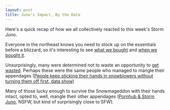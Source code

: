 ```yaml
---
layout: post
title: Juno's Impact, By the Data
---
```


Here's a quick recap of how we all collectively reacted to this week's Storm Juno.

Everyone in the northeast knows you need to stock up on the essentials before a blizzard, so it's interesting to see [what we bought](http://www.dailydot.com/business/online-orders-winter-storm-juno/) and [when we bought it](http://www.dunnhumby.com/how-snowmageddon-spikes-sales).

Unsurprisingly, many were determined not to waste an opportunity to [get wasted](http://www.dailydot.com/business/drizly-data-storm-juno/).
Perhaps these were the same people who managed to mangle their appendages ([People keep sticking their hands in snowblowers without turning them off first, data show](http://www.washingtonpost.com/blogs/wonkblog/wp/2015/01/27/people-keep-sticking-their-hands-in-snowblowers-without-turning-them-off-first-data-show/?tid=sm_tw))

Many of those lucky enough to survive the Snowmageddon with their hands intact, opted to, well, mangle their other appendages ([Pornhub & Storm Juno](http://www.pornhub.com/insights/pornhub-storm-juno/), NSFW, but kind of surprisingly close to SFW).
